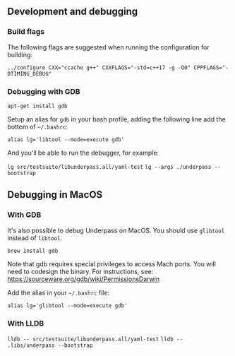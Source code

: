 ## Development and debugging

### Build flags

The following flags are suggested when running the configuration for building:

`../configure CXX="ccache g++" CXXFLAGS="-std=c++17 -g -O0" CPPFLAGS="-DTIMING_DEBUG"`

### Debugging with GDB

`apt-get install gdb`

Setup an alias for `gdb` in your bash profile,
adding the following line add the bottom of `~/.bashrc`:

`alias lg='libtool --mode=execute gdb'`

And you'll be able to run the debugger, for example:

`lg src/testsuite/libunderpass.all/yaml-test`
`lg --args ./underpass --bootstrap`

## Debugging in MacOS

### With GDB

It's also possible to debug Underpass on MacOS. You should use `glibtool` instead of `libtool`.

`brew install gdb`

Note that gdb requires special privileges to access Mach ports.
You will need to codesign the binary. For instructions, see: https://sourceware.org/gdb/wiki/PermissionsDarwin

Add the alias in your `~/.bashrc` file:

`alias lg='glibtool --mode=execute gdb'`

### With LLDB

`lldb -- src/testsuite/libunderpass.all/yaml-test`
`lldb -- .libs/underpass --bootstrap        `



